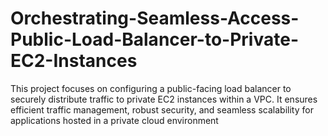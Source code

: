 # Orchestrating-Seamless-Access-Public-Load-Balancer-to-Private-EC2-Instances
This project focuses on configuring a public-facing load balancer to securely distribute traffic to private EC2 instances within a VPC. It ensures efficient traffic management, robust security, and seamless scalability for applications hosted in a private cloud environment
